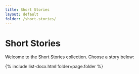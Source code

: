 ```yaml
---
title: Short Stories
layout: default
folder: /short-stories/
---
```


# Short Stories

Welcome to the Short Stories collection. Choose a story below:

{% include list-docx.html folder=page.folder %}
